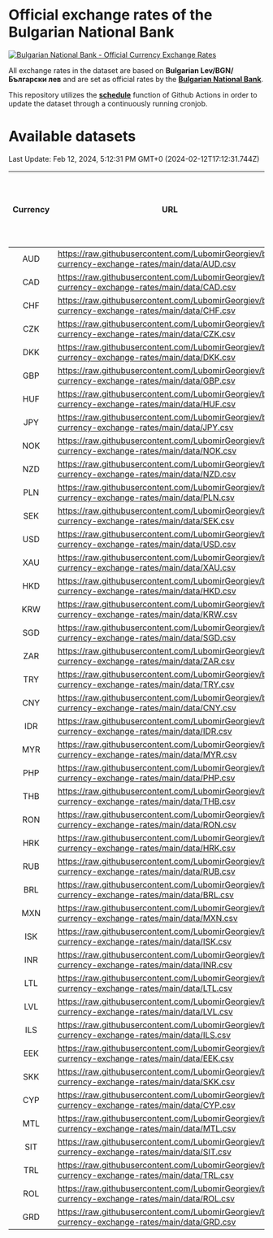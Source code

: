 # Official exchange rates of the Bulgarian National Bank

[![Bulgarian National Bank - Official Currency Exchange Rates](https://github.com/LubomirGeorgiev/bnb-currency-exchange-rates/actions/workflows/update-rates.yml/badge.svg?branch=main)](https://github.com/LubomirGeorgiev/bnb-currency-exchange-rates/actions/workflows/update-rates.yml)

All exchange rates in the dataset are based on **Bulgarian Lev/BGN/Български лев** and are set as official rates by the [**Bulgarian National Bank**](https://www.bnb.bg/Statistics/StExternalSector/StExchangeRates/StERForeignCurrencies/index.htm?toLang=_EN).

This repository utilizes the [**schedule**](https://docs.github.com/en/actions/reference/events-that-trigger-workflows) function of Github Actions in order to update the dataset through a continuously running cronjob.

# Available datasets

<!-- START LINKS (DO NOT EVER FU*ING DELETE THIS COMMENT FOR THE LOVE OF YOUR LIFE!!! IF YOU ARE CURIOS HOW IT WORKS, YOU CAN HAVE A LOOK AT ./src/updateReadme.ts) -->

Last Update: Feb 12, 2024, 5:12:31 PM GMT+0 (2024-02-12T17:12:31.744Z)

| Currency | URL                                                                                             | Number of records | Number of missing days that were filled in |
| :------: | ----------------------------------------------------------------------------------------------- | :---------------: | :----------------------------------------: |
|   AUD    | https://raw.githubusercontent.com/LubomirGeorgiev/bnb-currency-exchange-rates/main/data/AUD.csv |       9124        |                    2814                    |
|   CAD    | https://raw.githubusercontent.com/LubomirGeorgiev/bnb-currency-exchange-rates/main/data/CAD.csv |       9124        |                    2814                    |
|   CHF    | https://raw.githubusercontent.com/LubomirGeorgiev/bnb-currency-exchange-rates/main/data/CHF.csv |       9124        |                    2814                    |
|   CZK    | https://raw.githubusercontent.com/LubomirGeorgiev/bnb-currency-exchange-rates/main/data/CZK.csv |       9124        |                    2814                    |
|   DKK    | https://raw.githubusercontent.com/LubomirGeorgiev/bnb-currency-exchange-rates/main/data/DKK.csv |       9124        |                    2814                    |
|   GBP    | https://raw.githubusercontent.com/LubomirGeorgiev/bnb-currency-exchange-rates/main/data/GBP.csv |       9124        |                    2814                    |
|   HUF    | https://raw.githubusercontent.com/LubomirGeorgiev/bnb-currency-exchange-rates/main/data/HUF.csv |       9124        |                    2814                    |
|   JPY    | https://raw.githubusercontent.com/LubomirGeorgiev/bnb-currency-exchange-rates/main/data/JPY.csv |       9124        |                    2814                    |
|   NOK    | https://raw.githubusercontent.com/LubomirGeorgiev/bnb-currency-exchange-rates/main/data/NOK.csv |       9124        |                    2814                    |
|   NZD    | https://raw.githubusercontent.com/LubomirGeorgiev/bnb-currency-exchange-rates/main/data/NZD.csv |       9124        |                    2814                    |
|   PLN    | https://raw.githubusercontent.com/LubomirGeorgiev/bnb-currency-exchange-rates/main/data/PLN.csv |       9124        |                    2814                    |
|   SEK    | https://raw.githubusercontent.com/LubomirGeorgiev/bnb-currency-exchange-rates/main/data/SEK.csv |       9124        |                    2814                    |
|   USD    | https://raw.githubusercontent.com/LubomirGeorgiev/bnb-currency-exchange-rates/main/data/USD.csv |       9124        |                    2814                    |
|   XAU    | https://raw.githubusercontent.com/LubomirGeorgiev/bnb-currency-exchange-rates/main/data/XAU.csv |       9124        |                    2816                    |
|   HKD    | https://raw.githubusercontent.com/LubomirGeorgiev/bnb-currency-exchange-rates/main/data/HKD.csv |       8824        |                    2725                    |
|   KRW    | https://raw.githubusercontent.com/LubomirGeorgiev/bnb-currency-exchange-rates/main/data/KRW.csv |       8824        |                    2725                    |
|   SGD    | https://raw.githubusercontent.com/LubomirGeorgiev/bnb-currency-exchange-rates/main/data/SGD.csv |       8824        |                    2725                    |
|   ZAR    | https://raw.githubusercontent.com/LubomirGeorgiev/bnb-currency-exchange-rates/main/data/ZAR.csv |       8824        |                    2725                    |
|   TRY    | https://raw.githubusercontent.com/LubomirGeorgiev/bnb-currency-exchange-rates/main/data/TRY.csv |       7304        |                    2253                    |
|   CNY    | https://raw.githubusercontent.com/LubomirGeorgiev/bnb-currency-exchange-rates/main/data/CNY.csv |       7186        |                    2219                    |
|   IDR    | https://raw.githubusercontent.com/LubomirGeorgiev/bnb-currency-exchange-rates/main/data/IDR.csv |       7186        |                    2219                    |
|   MYR    | https://raw.githubusercontent.com/LubomirGeorgiev/bnb-currency-exchange-rates/main/data/MYR.csv |       7186        |                    2219                    |
|   PHP    | https://raw.githubusercontent.com/LubomirGeorgiev/bnb-currency-exchange-rates/main/data/PHP.csv |       7186        |                    2219                    |
|   THB    | https://raw.githubusercontent.com/LubomirGeorgiev/bnb-currency-exchange-rates/main/data/THB.csv |       7186        |                    2219                    |
|   RON    | https://raw.githubusercontent.com/LubomirGeorgiev/bnb-currency-exchange-rates/main/data/RON.csv |       7127        |                    2201                    |
|   HRK    | https://raw.githubusercontent.com/LubomirGeorgiev/bnb-currency-exchange-rates/main/data/HRK.csv |       6779        |                    2090                    |
|   RUB    | https://raw.githubusercontent.com/LubomirGeorgiev/bnb-currency-exchange-rates/main/data/RUB.csv |       6475        |                    1993                    |
|   BRL    | https://raw.githubusercontent.com/LubomirGeorgiev/bnb-currency-exchange-rates/main/data/BRL.csv |       6217        |                    1923                    |
|   MXN    | https://raw.githubusercontent.com/LubomirGeorgiev/bnb-currency-exchange-rates/main/data/MXN.csv |       6217        |                    1923                    |
|   ISK    | https://raw.githubusercontent.com/LubomirGeorgiev/bnb-currency-exchange-rates/main/data/ISK.csv |       6124        |                    1892                    |
|   INR    | https://raw.githubusercontent.com/LubomirGeorgiev/bnb-currency-exchange-rates/main/data/INR.csv |       5854        |                    1813                    |
|   LTL    | https://raw.githubusercontent.com/LubomirGeorgiev/bnb-currency-exchange-rates/main/data/LTL.csv |       5504        |                    1680                    |
|   LVL    | https://raw.githubusercontent.com/LubomirGeorgiev/bnb-currency-exchange-rates/main/data/LVL.csv |       5143        |                    1570                    |
|   ILS    | https://raw.githubusercontent.com/LubomirGeorgiev/bnb-currency-exchange-rates/main/data/ILS.csv |       4770        |                    1487                    |
|   EEK    | https://raw.githubusercontent.com/LubomirGeorgiev/bnb-currency-exchange-rates/main/data/EEK.csv |       4351        |                    1324                    |
|   SKK    | https://raw.githubusercontent.com/LubomirGeorgiev/bnb-currency-exchange-rates/main/data/SKK.csv |       2965        |                    907                     |
|   CYP    | https://raw.githubusercontent.com/LubomirGeorgiev/bnb-currency-exchange-rates/main/data/CYP.csv |       2903        |                    887                     |
|   MTL    | https://raw.githubusercontent.com/LubomirGeorgiev/bnb-currency-exchange-rates/main/data/MTL.csv |       2603        |                    798                     |
|   SIT    | https://raw.githubusercontent.com/LubomirGeorgiev/bnb-currency-exchange-rates/main/data/SIT.csv |       2543        |                    779                     |
|   TRL    | https://raw.githubusercontent.com/LubomirGeorgiev/bnb-currency-exchange-rates/main/data/TRL.csv |       1818        |                    559                     |
|   ROL    | https://raw.githubusercontent.com/LubomirGeorgiev/bnb-currency-exchange-rates/main/data/ROL.csv |       1697        |                    524                     |
|   GRD    | https://raw.githubusercontent.com/LubomirGeorgiev/bnb-currency-exchange-rates/main/data/GRD.csv |        359        |                    107                     |

<!-- END LINKS (DO NOT EVER FU*ING DELETE THIS COMMENT FOR THE LOVE OF YOUR LIFE!!! IF YOU ARE CURIOS HOW IT WORKS, YOU CAN HAVE A LOOK AT ./src/updateReadme.ts) -->
